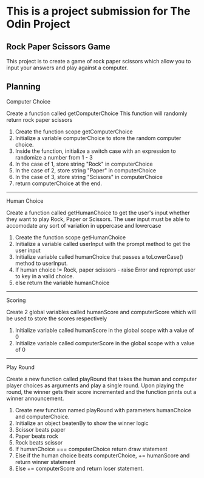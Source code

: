 # This is a project submission for The Odin Project

## Rock Paper Scissors Game
This project is to create a game of rock paper scissors which allow you to input your answers and play against a computer.

Planning 
---
Computer Choice

Create a function called getComputerChoice 
This function will randomly return rock paper scissors 

1) Create the function scope getComputerChoice
2) Initialize a variable computerChoice to store the random computer choice.
3) Inside the function, initialize a switch case with an expression to randomize a number from 1 - 3
4) In the case of 1, store string "Rock" in computerChoice
5) In the case of 2, store string "Paper" in computerChoice
6) In the case of 3, store string "Scissors" in computerChoice
7) return computerChoice at the end.

---
Human Choice

Create a function called getHumanChoice to get the user's input whether they want to play Rock, Paper or Scissors.
The user input must be able to accomodate any sort of variation in uppercase and lowercase

1) Create the function scope getHumanChoice
2) Initialize a variable called userInput with the prompt method to get the user input
3) Initialize variable called humanChoice that passes a toLowerCase() method to userInput.
4) If human choice != Rock, paper scissors - raise Error and reprompt user to key in a valid choice.
5) else return the variable humanChoice

--- 
Scoring

Create 2 global variables called humanScore and computerScore which will be used to store the scores respectively

1) Initialize variable called humanScore in the global scope with a value of 0
2) Initialize variable called computerScore in the global scope with a value of 0

---
Play Round

Create a new function called playRound that takes the human and computer player choices as arguments and play a single round.
Upon playing the round, the winner gets their score incremented and the function prints out a winner announcement.

1) Create new function named playRound with parameters humanChoice and computerChoice.
2) Initialize an object beatenBy to show the winner logic
3) Scissor beats paper
4) Paper beats rock
5) Rock beats scissor
6) If humanChoice === computerChoice return draw statement
7) Else if the human choice beats computerChoice, += humanScore and return winner statement
8) Else += computerScore and return loser statement.

